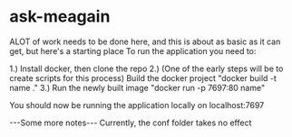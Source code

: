 # ask-meagain

ALOT of work needs to be done here, and this is about as basic as it can get, but here's a starting place
To run the application you need to:

1.) Install docker, then clone the repo
2.) (One of the early steps will be to create scripts for this process) Build the docker project
  "docker build -t name ."
3.) Run the newly built image
  "docker run -p 7697:80 name"

You should now be running the application locally on localhost:7697

---Some more notes---
Currently, the conf folder takes no effect
